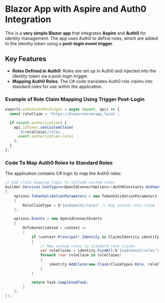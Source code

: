 # Blazor App with Aspire and Auth0 Integration

This is a **very simple Blazor app** that integrates **Aspire** and **Auth0** for identity management. The app uses Auth0 to define roles, which are added to the identity token using a **post-login event trigger**.

## Key Features

- **Roles Defined in Auth0**: Roles are set up in Auth0 and injected into the identity token via a post-login trigger.
- **Mapping Auth0 Roles**: The C# code translates Auth0 role claims into standard roles for use within the application.

### Example of Role Claim Mapping Using Trigger Post-Login

```javascript
exports.onExecutePostLogin = async (event, api) => {
  const roleClaim = 'https://blazorserverapp.local';

  if (event.authorization) {
    api.idToken.setCustomClaim(
      `${roleClaim}/roles`, 
      event.authorization.roles
    );
  }
};
```

### Code To Map Auth0 Roles to Standard Roles

The application contains C# logic to map the Auth0 roles:

```csharp
// Add claim mapping logic to include custom roles
builder.Services.Configure<OpenIdConnectOptions>(Auth0Constants.AuthenticationScheme, options =>
{
    options.TokenValidationParameters = new TokenValidationParameters
    {
        RoleClaimType = $"{audience}/roles" // Map custom role claim
    };

    options.Events = new OpenIdConnectEvents
    {
        OnTokenValidated = context =>
        {
            if (context.Principal?.Identity is ClaimsIdentity identity)
            {
                // Map custom roles to standard role claims
                var roleClaims = identity.FindAll($"{audience}/roles").ToList();
                foreach (var roleClaim in roleClaims)
                {
                    identity.AddClaim(new Claim(ClaimTypes.Role, roleClaim.Value));
                }
            }

            return Task.CompletedTask;
        }
    };
});
```



